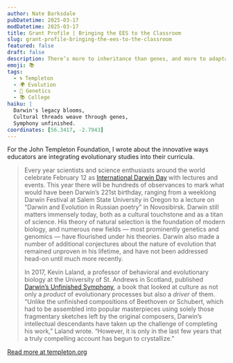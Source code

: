 ```yaml
---
author: Nate Barksdale
pubDatetime: 2025-03-17
modDatetime: 2025-03-17
title: Grant Profile | Bringing the EES to the Classroom
slug: grant-profile-bringing-the-ees-to-the-classroom
featured: false
draft: false
description: There’s more to inheritance than genes, and more to adaptation than selection
emoji: 📚
tags:
  - 🌀 Templeton
  - 🌍 Evolution
  - 🧬 Genetics
  - 📚 College
haiku: |
  Darwin's legacy blooms,  
  Cultural threads weave through genes,  
  Symphony unfinished.
coordinates: [56.3417, -2.7943]
---
```


For the John Templeton Foundation, I wrote about the innovative ways educators are integrating evolutionary studies into their curricula.

> Every year scientists and science enthusiasts around the world celebrate February 12 as [International Darwin Day](https://darwinday.org/events/) with lectures and events. This year there will be hundreds of observances to mark what would have been Darwin’s 221st birthday, ranging from a weeklong Darwin Festival at Salem State University in Oregon to a lecture on “Darwin and Evolution in Russian poetry” in Novosibirsk. Darwin still matters immensely today, both as a cultural touchstone and as a titan of science. His theory of natural selection is the foundation of modern biology, and numerous new fields — most prominently genetics and genomics — have flourished under his theories. Darwin also made a number of additional conjectures about the nature of evolution that remained unproven in his lifetime, and have not been addressed head-on until much more recently.
>
> In 2017, Kevin Laland, a professor of behavioral and evolutionary biology at the University of St. Andrews in Scotland, published [Darwin’s Unfinished Symphony](https://press.princeton.edu/books/hardcover/9780691151182/darwins-unfinished-symphony)*,* a book that looked at culture as not only a *product* of evolutionary processes but also a *driver* of them. “Unlike the unfinished compositions of Beethoven or Schubert, which had to be assembled into popular masterpieces using solely those fragmentary sketches left by the original composers, Darwin’s intellectual descendants have taken up the challenge of completing his work,” Laland wrote. “However, it is only in the last few years that a truly compelling account has begun to crystallize.”

[Read more at templeton.org](https://www.templeton.org/grant/bringing-the-ees-to-the-classroom)
